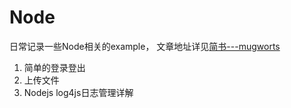 # Node
日常记录一些Node相关的example， 文章地址详见[简书---mugworts](http://www.jianshu.com/u/19c25e33eff0)


1. 简单的登录登出
2. 上传文件
3. Nodejs log4js日志管理详解


